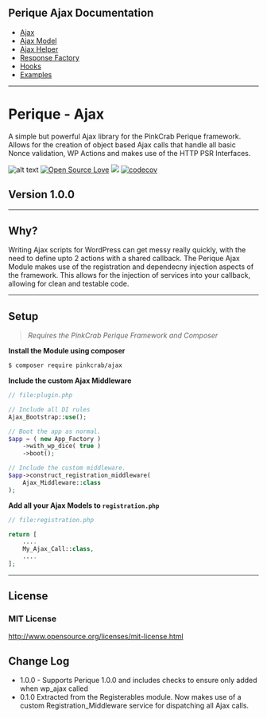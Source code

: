 <!-- pagenav[start] -->
## Perique Ajax Documentation
* [Ajax](index.md)
* [Ajax Model](Ajax_Model.md)
* [Ajax Helper](Ajax_Helper.md)
* [Response Factory](Response_Factory.md)
* [Hooks](Hooks.md)
* [Examples](Examples.md)

***
<!-- pagenav[end] -->
<!-- content[start] -->
# Perique - Ajax

A simple but powerful Ajax library for the PinkCrab Perique framework. Allows for the creation of object based Ajax calls that handle all basic Nonce validation, WP Actions and makes use of the HTTP PSR Interfaces.

![alt text](https://img.shields.io/badge/Current_Version-1.0.0-yellow.svg?style=flat " ") 
[![Open Source Love](https://badges.frapsoft.com/os/mit/mit.svg?v=102)]()
![](https://github.com/Pink-Crab/Perique-Ajax/workflows/GitHub_CI/badge.svg " ")
[![codecov](https://codecov.io/gh/Pink-Crab/Perique-Ajax/branch/master/graph/badge.svg?token=NEZOz6FsKK)](https://codecov.io/gh/Pink-Crab/Perique-Ajax)

## Version 1.0.0 ##

****

## Why? ##
Writing Ajax scripts for WordPress can get messy really quickly, with the need to define upto 2 actions with a shared callback. The Perique Ajax Module makes use of the registration and dependecny injection aspects of the framework. This allows for the injection of services into your callback, allowing for clean and testable code.

****

## Setup ##

>*Requires the PinkCrab Perique Framework and Composer*

**Install the Module using composer**
```bash 
$ composer require pinkcrab/ajax
```
**Include the custom Ajax Middleware**
```php
// file:plugin.php

// Include all DI rules
Ajax_Bootstrap::use();

// Boot the app as normal.
$app = ( new App_Factory )      
    ->with_wp_dice( true )
    ->boot();

// Include the custom middleware.
$app->construct_registration_middleware(
    Ajax_Middleware::class
);
```

**Add all your Ajax Models to `registration.php`**
```php
// file:registration.php

return [
    ....
    My_Ajax_Call::class,
    ....
];
```

****


## License ##

### MIT License ###
http://www.opensource.org/licenses/mit-license.html  

## Change Log ##
* 1.0.0 - Supports Perique 1.0.0 and includes checks to ensure only added when wp_ajax called
* 0.1.0 Extracted from the Registerables module. Now makes use of a custom Registration_Middleware service for dispatching all Ajax calls.
<!-- content[end] -->